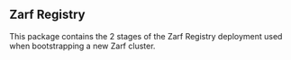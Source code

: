 ## Zarf Registry

This package contains the 2 stages of the Zarf Registry deployment used when bootstrapping a new Zarf cluster.
